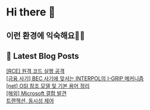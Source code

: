 # Hi there 👋

## 이런 환경에 익숙해요✍🏼

## 📕 Latest Blog Posts

<a href=https://honge1122.tistory.com/28>[RCE] 원격 코드 실행 공격</a></br><a href=https://honge1122.tistory.com/27>[금융 사기] BEC 사기에 맞서는 INTERPOL의 I-GRIP 메커니즘</a></br><a href=https://honge1122.tistory.com/26>[net] OSI 참조 모델 및 기본 용어 정리</a></br><a href=https://honge1122.tistory.com/25>[해외] Microsoft 결함 발견</a></br><a href=https://honge1122.tistory.com/24>트랜잭션, 동시성 제어</a></br>